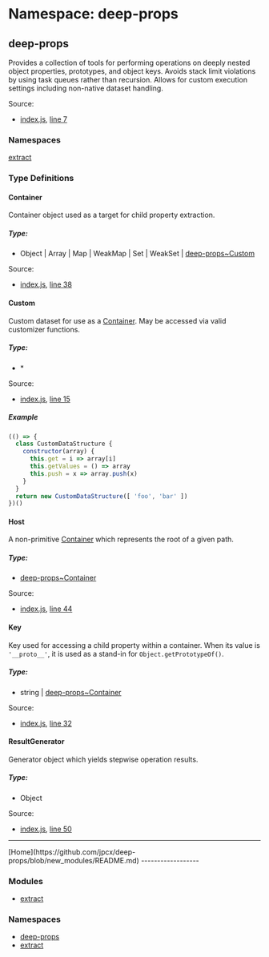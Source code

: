 Namespace: deep-props
=====================

deep-props
----------

Provides a collection of tools for performing operations on deeply nested object properties, prototypes, and object keys. Avoids stack limit violations by using task queues rather than recursion. Allows for custom execution settings including non-native dataset handling.

Source:

*   [index.js](https://github.com/jpcx/deep-props/blob/new_modules/index.js), [line 7](https://github.com/jpcx/deep-props/blob/new_modules/index.js#L7)

### Namespaces

[extract](https://github.com/jpcx/deep-props/blob/new_modules/libs/extract/docs/global.md)

### Type Definitions

#### Container

Container object used as a target for child property extraction.

##### Type:

*   Object | Array | Map | WeakMap | Set | WeakSet | [deep-props~Custom](https://github.com/jpcx/deep-props/blob/new_modules/docs/global.md#Custom)

Source:

*   [index.js](https://github.com/jpcx/deep-props/blob/new_modules/index.js), [line 38](https://github.com/jpcx/deep-props/blob/new_modules/index.js#L38)

#### Custom

Custom dataset for use as a [Container](#~Container). May be accessed via valid customizer functions.

##### Type:

*   \*

Source:

*   [index.js](https://github.com/jpcx/deep-props/blob/new_modules/index.js), [line 15](https://github.com/jpcx/deep-props/blob/new_modules/index.js#L15)

##### Example

```js
(() => {
  class CustomDataStructure {
    constructor(array) {
      this.get = i => array[i]
      this.getValues = () => array
      this.push = x => array.push(x)
    }
  }
  return new CustomDataStructure([ 'foo', 'bar' ])
})()
```
#### Host

A non-primitive [Container](#~Container) which represents the root of a given path.

##### Type:

*   [deep-props~Container](https://github.com/jpcx/deep-props/blob/new_modules/docs/global.md#Container)

Source:

*   [index.js](https://github.com/jpcx/deep-props/blob/new_modules/index.js), [line 44](https://github.com/jpcx/deep-props/blob/new_modules/index.js#L44)

#### Key

Key used for accessing a child property within a container. When its value is `'__proto__'`, it is used as a stand-in for `Object.getPrototypeOf()`.

##### Type:

*   string | [deep-props~Container](https://github.com/jpcx/deep-props/blob/new_modules/docs/global.md#Container)

Source:

*   [index.js](https://github.com/jpcx/deep-props/blob/new_modules/index.js), [line 32](https://github.com/jpcx/deep-props/blob/new_modules/index.js#L32)

#### ResultGenerator

Generator object which yields stepwise operation results.

##### Type:

*   Object

Source:

*   [index.js](https://github.com/jpcx/deep-props/blob/new_modules/index.js), [line 50](https://github.com/jpcx/deep-props/blob/new_modules/index.js#L50)

<hr>[Home](https://github.com/jpcx/deep-props/blob/new_modules/README.md)
------------------

### Modules

*   [extract](https://github.com/jpcx/deep-props/blob/new_modules/libs/module-extract/docs/global.md)

### Namespaces

*   [deep-props](https://github.com/jpcx/deep-props/blob/new_modules/docs/global.md)
*   [extract](https://github.com/jpcx/deep-props/blob/new_modules/libs/extract/docs/global.md)